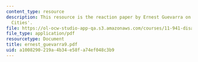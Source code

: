 ```yaml
---
content_type: resource
description: This resource is the reaction paper by Ernest Guevarra on the topic 'Resilient
  Cities'.
file: https://ol-ocw-studio-app-qa.s3.amazonaws.com/courses/11-941-disaster-vulnerability-and-resilience-spring-2005/a1008290219a4b34e58fa74ef048c3b9_ernest_guevarra9.pdf
file_type: application/pdf
resourcetype: Document
title: ernest_guevarra9.pdf
uid: a1008290-219a-4b34-e58f-a74ef048c3b9
---
```

